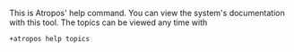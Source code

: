 This is Atropos' help command. You can view the system's documentation with
this tool. The topics can be viewed any time with

```+atropos help topics```


